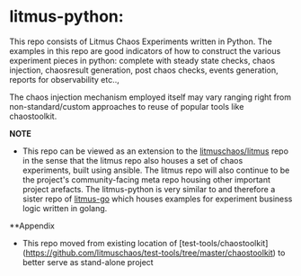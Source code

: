 # litmus-python:

This repo consists of Litmus Chaos Experiments written in Python. The examples in this repo are good indicators
of how to construct the various experiment pieces in python: complete with steady state checks, chaos injection,
chaosresult generation, post chaos checks, events generation, reports for observability etc..,

The chaos injection mechanism employed itself may vary ranging right from non-standard/custom approaches to reuse of
popular tools like chaostoolkit.

**NOTE**

- This repo can be viewed as an extension to the [litmuschaos/litmus](https://github.com/litmuschaos/litmus) repo
  in the sense that the litmus repo also houses a set of chaos experiments, built using ansible. The litmus repo
  will also continue to be the project's community-facing meta repo housing other important project arefacts.
  The litmus-python is very similar to and therefore a sister repo of [litmus-go](https://github.com/litmuschaos/litmus-go)
  which houses examples for experiment business logic written in golang.

**Appendix
- This repo moved from existing location of [test-tools/chaostoolkit] (https://github.com/litmuschaos/test-tools/tree/master/chaostoolkit) to better serve as stand-alone project
